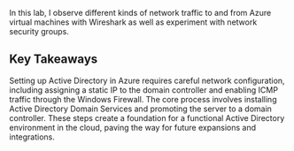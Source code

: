 In this lab, I observe different kinds of network traffic to and from Azure virtual machines with Wireshark as well as experiment with network security groups.





<h2>Key Takeaways</h2>


Setting up Active Directory in Azure requires careful network configuration, including assigning a static IP to the domain controller and enabling ICMP traffic through the Windows Firewall. The core process involves installing Active Directory Domain Services and promoting the server to a domain controller. These steps create a foundation for a functional Active Directory environment in the cloud, paving the way for future expansions and integrations.
